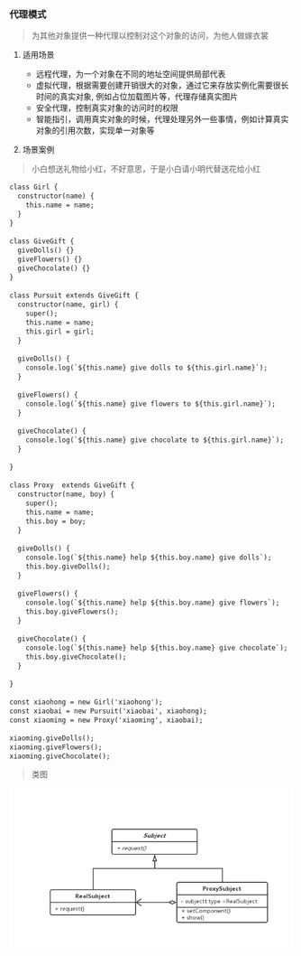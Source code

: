 ### 代理模式
> 为其他对象提供一种代理以控制对这个对象的访问，为他人做嫁衣裳

1. 适用场景
   - 远程代理，为一个对象在不同的地址空间提供局部代表
   - 虚拟代理，根据需要创建开销很大的对象，通过它来存放实例化需要很长时间的真实对象, 例如占位加载图片等，代理存储真实图片
   - 安全代理，控制真实对象的访问时的权限
   - 智能指引，调用真实对象的时候，代理处理另外一些事情，例如计算真实对象的引用次数，实现单一对象等
  
2. 场景案例
> 小白想送礼物给小红，不好意思，于是小白请小明代替送花给小红

```
class Girl {
  constructor(name) {
    this.name = name;
  }
}

class GiveGift {
  giveDolls() {}
  giveFlowers() {}
  giveChocolate() {}
}

class Pursuit extends GiveGift {
  constructor(name, girl) {
    super();
    this.name = name;
    this.girl = girl;
  }

  giveDolls() {
    console.log(`${this.name} give dolls to ${this.girl.name}`);
  }

  giveFlowers() {
    console.log(`${this.name} give flowers to ${this.girl.name}`);
  }

  giveChocolate() {
    console.log(`${this.name} give chocolate to ${this.girl.name}`);
  }

}

class Proxy  extends GiveGift {
  constructor(name, boy) {
    super();
    this.name = name;
    this.boy = boy;
  }

  giveDolls() {
    console.log(`${this.name} help ${this.boy.name} give dolls`);
    this.boy.giveDolls();
  }

  giveFlowers() {
    console.log(`${this.name} help ${this.boy.name} give flowers`);
    this.boy.giveFlowers();
  }

  giveChocolate() {
    console.log(`${this.name} help ${this.boy.name} give chocolate`);
    this.boy.giveChocolate();
  }

}

const xiaohong = new Girl('xiaohong');
const xiaobai = new Pursuit('xiaobai', xiaohong);
const xiaoming = new Proxy('xiaoming', xiaobai);

xiaoming.giveDolls();
xiaoming.giveFlowers();
xiaoming.giveChocolate();

```

> 类图

 ![avatar](./images/07.png)

